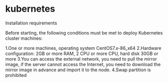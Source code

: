 # kubernetes

Installation requirements

Before starting, the following conditions must be met to deploy Kubernetes cluster machines:

1.One or more machines, operating system CentOS7.x-86_x64
2.Hardware configuration: 2GB or more RAM, 2 CPU or more CPU, hard disk 30GB or more
3.You can access the external network, you need to pull the mirror image, if the server cannot access the Internet, you need to download the mirror image in advance and import it to the node.
4.Swap partition is prohibited
